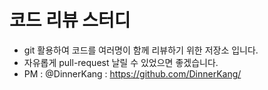 # 코드 리뷰 스터디
- git 활용하여 코드를 여러명이 함께 리뷰하기 위한 저장소 입니다.
- 자유롭게 pull-request 날릴 수 있었으면 좋겠습니다.
- PM : @DinnerKang : https://github.com/DinnerKang/

